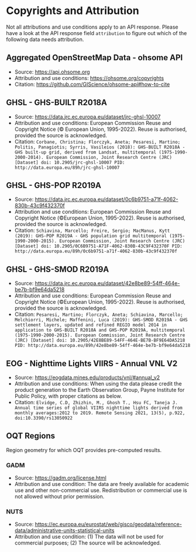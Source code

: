 # Copyrights and Attribution

Not all attributions and use conditions apply to an API response.
Please have a look at the API response field `attribution` to figure out which of the following data needs attribution.


## Aggregated OpenStreetMap Data - ohsome API

- Source: https://api.ohsome.org
- Attribution and use conditions: https://ohsome.org/copyrights
- Citation: https://github.com/GIScience/ohsome-api#how-to-cite


## GHSL - GHS-BUILT R2018A

- Source: https://data.jrc.ec.europa.eu/dataset/jrc-ghsl-10007
- Attribution and use conditions: European Commission Reuse and Copyright Notice (© European Union, 1995-2022). Reuse is authorised, provided the source is acknowledged.
- Citation: `Corbane, Christina; Florczyk, Aneta; Pesaresi, Martino; Politis, Panagiotis; Syrris, Vasileios (2018): GHS-BUILT R2018A - GHS built-up grid, derived from Landsat, multitemporal (1975-1990-2000-2014). European Commission, Joint Research Centre (JRC) [Dataset] doi: 10.2905/jrc-ghsl-10007 PID: http://data.europa.eu/89h/jrc-ghsl-10007`


## GHSL - GHS-POP R2019A


- Source: https://data.jrc.ec.europa.eu/dataset/0c6b9751-a71f-4062-830b-43c9f432370f
- Attribution and use conditions: European Commission Reuse and Copyright Notice (©European Union, 1995-2022). Reuse is authorised, provided the source is acknowledged.
- Citation: `Schiavina, Marcello; Freire, Sergio; MacManus, Kytt (2019): GHS-POP R2019A - GHS population grid multitemporal (1975-1990-2000-2015). European Commission, Joint Research Centre (JRC) [Dataset] doi: 10.2905/0C6B9751-A71F-4062-830B-43C9F432370F PID: http://data.europa.eu/89h/0c6b9751-a71f-4062-830b-43c9f432370f`


## GHSL - GHS-SMOD R2019A

- Source: https://data.jrc.ec.europa.eu/dataset/42e8be89-54ff-464e-be7b-bf9e64da5218
- Attribution and use conditions: European Commission Reuse and Copyright Notice (©European Union, 1995-2022). Reuse is authorised, provided the source is acknowledged.
- Citation: `Pesaresi, Martino; Florczyk, Aneta; Schiavina, Marcello; Melchiorri, Michele; Maffenini, Luca (2019): GHS-SMOD R2019A - GHS settlement layers, updated and refined REGIO model 2014 in application to GHS-BUILT R2018A and GHS-POP R2019A, multitemporal (1975-1990-2000-2015). European Commission, Joint Research Centre (JRC) [Dataset] doi: 10.2905/42E8BE89-54FF-464E-BE7B-BF9E64DA5218 PID: http://data.europa.eu/89h/42e8be89-54ff-464e-be7b-bf9e64da5218`


## EOG - Nighttime Lights VIIRS - Annual VNL V2

- Source: https://eogdata.mines.edu/products/vnl/#annual_v2
- Attribution and use conditions: When using the data please credit the product generation to the Earth Observation Group, Payne Institute for Public Policy, with proper citations as below.
- Citation: `Elvidge, C.D, Zhizhin, M., Ghosh T., Hsu FC, Taneja J. Annual time series of global VIIRS nighttime lights derived from monthly averages:2012 to 2019. Remote Sensing 2021, 13(5), p.922, doi:10.3390/rs13050922`


## OQT Regions

Region geometry for which OQT provides pre-computed results.

### GADM

- Source: https://gadm.org/license.html
- Attribution and use condition: The data are freely available for academic use and other non-commercial use. Redistribution or commercial use is not allowed without prior permission.


### NUTS

- Source: https://ec.europa.eu/eurostat/web/gisco/geodata/reference-data/administrative-units-statistical-units
- Attribution and use condition: (1) The data will not be used for commercial purposes; (2) The source will be acknowledged.

